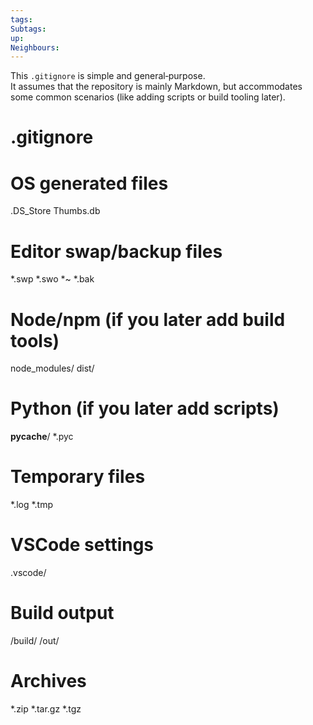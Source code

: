 ```yaml
---
tags: 
Subtags: 
up: 
Neighbours:
---
```

This `.gitignore` is simple and general‑purpose.  
It assumes that the repository is mainly Markdown, but accommodates some common scenarios (like adding scripts or build tooling later).

# .gitignore

# OS generated files
.DS_Store
Thumbs.db

# Editor swap/backup files
*.swp
*.swo
*~
*.bak

# Node/npm (if you later add build tools)
node_modules/
dist/

# Python (if you later add scripts)
__pycache__/
*.pyc

# Temporary files
*.log
*.tmp

# VSCode settings
.vscode/

# Build output
/build/
/out/

# Archives
*.zip
*.tar.gz
*.tgz


























